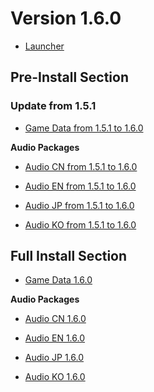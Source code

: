 # Version 1.6.0

- [Launcher](https://autopatchhk.yuanshen.com/client_app/update/hk4e_global/10/update_20210525213303_d009a819aTBew3U6.zip)

## Pre-Install Section

### Update from 1.5.1

- [Game Data from 1.5.1 to 1.6.0](https://autopatchhk.yuanshen.com/client_app/update/hk4e_global/10/game_1.5.1_1.6.0_diff_jVasZSurGCqb1PYx.zip)

**Audio Packages**

- [Audio CN from 1.5.1 to 1.6.0](https://autopatchhk.yuanshen.com/client_app/update/hk4e_global/10/zh-cn_1.5.1_1.6.0_diff_jXGDLg1FMVdYZrRQ.zip)

- [Audio EN from 1.5.1 to 1.6.0](https://autopatchhk.yuanshen.com/client_app/update/hk4e_global/10/en-us_1.5.1_1.6.0_diff_LvqpG1Srcm72t6YF.zip)

- [Audio JP from 1.5.1 to 1.6.0](https://autopatchhk.yuanshen.com/client_app/update/hk4e_global/10/ja-jp_1.5.1_1.6.0_diff_mdLSj8pM1ANnHZTB.zip)

- [Audio KO from 1.5.1 to 1.6.0](https://autopatchhk.yuanshen.com/client_app/update/hk4e_global/10/ko-kr_1.5.1_1.6.0_diff_HJxsoPmCvqB2liEA.zip)

## Full Install Section

- [Game Data 1.6.0](https://autopatchhk.yuanshen.com/client_app/pc_mihoyo/20210609_15f555799e5d6233/GenshinImpact_1.6.0.zip)

**Audio Packages**

- [Audio CN 1.6.0](https://autopatchhk.yuanshen.com/client_app/pc_mihoyo/20210609_15f555799e5d6233/Audio_Chinese_1.6.0.zip)

- [Audio EN 1.6.0](https://autopatchhk.yuanshen.com/client_app/pc_mihoyo/20210609_15f555799e5d6233/Audio_English(US)_1.6.0.zip)

- [Audio JP 1.6.0](https://autopatchhk.yuanshen.com/client_app/pc_mihoyo/20210609_15f555799e5d6233/Audio_Japanese_1.6.0.zip)

- [Audio KO 1.6.0](https://autopatchhk.yuanshen.com/client_app/pc_mihoyo/20210609_15f555799e5d6233/Audio_Korean_1.6.0.zip)
